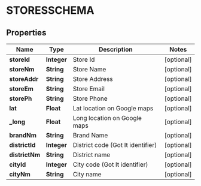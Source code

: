 

# STORESSCHEMA


## Properties

| Name | Type | Description | Notes |
|------------ | ------------- | ------------- | -------------|
|**storeId** | **Integer** | Store Id |  [optional] |
|**storeNm** | **String** | Store Name |  [optional] |
|**storeAddr** | **String** | Store Address |  [optional] |
|**storeEm** | **String** | Store Email |  [optional] |
|**storePh** | **String** | Store Phone |  [optional] |
|**lat** | **Float** | Lat location on Google maps |  [optional] |
|**_long** | **Float** | Long location on Google maps |  [optional] |
|**brandNm** | **String** | Brand Name |  [optional] |
|**districtId** | **Integer** | District code (Got It identifier) |  [optional] |
|**districtNm** | **String** | District name |  [optional] |
|**cityId** | **Integer** | City code (Got It identifier) |  [optional] |
|**cityNm** | **String** | City name |  [optional] |



